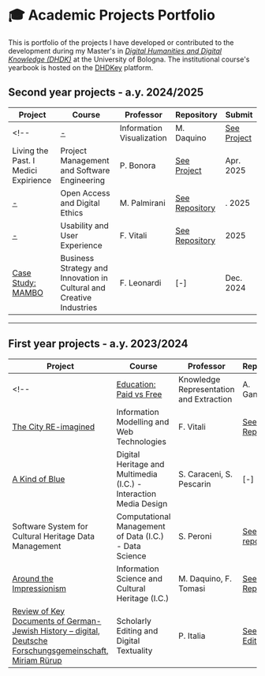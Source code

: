 # 🎓 Academic Projects Portfolio

This is portfolio of the projects I have developed or contributed to the development during my Master's in <i>[Digital Humanities and Digital Knowledge (DHDK)](https://corsi.unibo.it/2cycle/DigitalHumanitiesKnowledge/course-structure-diagram/piano/2024/9224/000/000/2023)</i> at the University of Bologna. 
The institutional course's yearbook is hosted on the [DHDKey](https://projects.dharc.unibo.it/dhdkey/) platform.

## Second year projects - a.y. 2024/2025

| **Project** | **Course** | **Professor** | **Repository** | **Submit** |
|-------------|------------|------------------|-----------|---------------|
<!--| [-](#) | Information Visualization | M. Daquino | [See Project](#) | 2025 |
| Living the Past. I Medici Expirience | Project Management and Software Engineering | P. Bonora | [See Project](https://) | Apr. 2025 |
| [-](#)| Open Access and Digital Ethics | M. Palmirani | [See Repository](https://github.com/) | . 2025 |
| [-](#) |	Usability and User Experience | F. Vitali | [See Repository](https://github) | 2025 |-->
| [Case Study: MAMBO](https://drive.google.com/drive/folders/1dyy4jmFaysHdxEYBDomoR2tWqypdx4TJ?usp=share_link) |	Business Strategy and Innovation in Cultural and Creative Industries | F. Leonardi | [-] | Dec. 2024 |

---

## First year projects - a.y. 2023/2024

| **Project** | **Course** | **Professor** | **Repository** | **Submit** |
|-------------|------------|------------------|-----------|---------------|
<!--| [Education: Paid vs Free](https://app.gitbook.com/o/qj29UDpWI5c81ZDQLcwK/s/9fsYOeCWeHusWzSnxNh2/1.-overview/1.1-krke-project) |	Knowledge Representation and Extraction | A. Gangemi | [See Repository](https://github.com/Alice-Ant/KRKE-Project) | Feb. 2025 |
| [The City RE-imagined](https://) |	Information Modelling and Web Technologies | F. Vitali | [See Repository](https://github.com/KodeKronicles/citylife) | Feb. 2025 |-->
| [A Kind of Blue](https://drive.google.com/drive/folders/1RdguomwSSnFcsvid0lpaDQLyqv9HgYas?usp=share_link) | Digital Heritage and Multimedia (I.C.) - Interaction Media Design | S. Caraceni, S. Pescarin | [-] | Jul. 2024 |
| Software System for Cultural Heritage Data Management | Computational Management of Data (I.C.) - Data Science | S. Peroni | [See repository](https://github.com/Alice-Ant/DHDK_DS-project) | May. 2024 |
| [Around the Impressionism](https://github.com/Alice-Ant/AroundImpressionism) | Information Science and Cultural Heritage (I.C.) | M. Daquino, F. Tomasi | [See Repository](https://github.com/Alice-Ant/AroundImpressionism) | Apr. 2024 |
| [Review of Key Documents of German-Jewish History – digital, Deutsche Forschungsgemeinschaft, Miriam Rürup](https://drive.google.com/file/d/13nXCjrQklPx8tJtqeOHQJhZEaebQKuhW/view?usp=sharing) | Scholarly Editing and Digital Textuality | P. Italia | [See Digital Edition](https://keydocuments.net) | Dec. 2023 |



